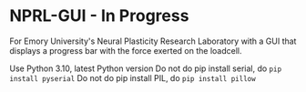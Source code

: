 # NPRL-GUI - In Progress
For Emory University's Neural Plasticity Research Laboratory with a GUI that displays a progress bar with the force exerted on the loadcell. 

Use Python 3.10, latest Python version
Do not do pip install serial, do ```pip install pyserial```
Do not do pip install PIL, do ```pip install pillow```
